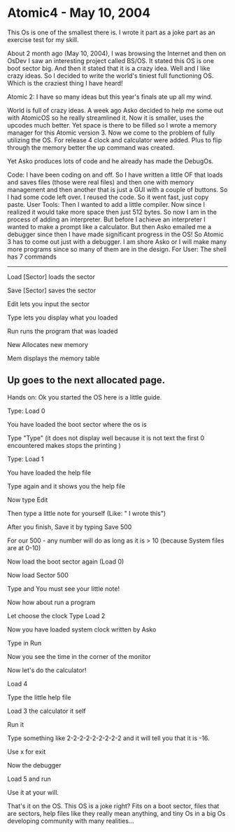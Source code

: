 # Atomic4 - May 10, 2004

This Os is one of the smallest there is. I wrote it part as a joke part as an exercise test for my skill.

About 2 month ago (May 10, 2004), I was browsing the Internet and then on OsDev I saw an interesting project called BS/OS. It stated this OS is one boot sector big. And then it stated that it is a crazy idea. Well and I like crazy ideas. So I decided to write the world's tiniest full functioning OS. Which is the craziest thing I have heard!

Atomic 2: I have so many ideas but this year's finals ate up all my wind.

World is full of crazy ideas. A week ago Asko decided to help me some out with AtomicOS so he really streamlined it. Now it is smaller, uses the upcodes much better. Yet space is there to be filled so I wrote a memory manager for this Atomic version 3.  Now we come to the problem of fully utilizing the OS.  For release 4 clock and calculator were added.  Plus to flip through the memory better the up command was created.

Yet Asko produces lots of code and he already has made the DebugOs.

Code:  I have been coding on and off. So I have written a little OF that loads and saves files (those were real files) and then one with memory management and then another that is just a GUI with a couple of buttons. So I had some code left over. I reused the code. So it went fast, just copy paste.
User Tools:  Then I wanted to add a little compiler. Now since I realized it would take more space then just 512 bytes. So now I am in the process of adding an interpreter. But before I achieve an interpreter I wanted to make a prompt like a calculator. But then Asko emailed me a debugger since then I have made significant progress in the OS! So Atomic 3 has to come out just with a debugger. I am shore Asko or I will make many more programs since so many of them are in the design.
For User:  The shell has 7 commands


-------------------------------------------
Load [Sector] loads the sector

Save [Sector] saves the sector

Edit lets you input the sector

Type lets you display what you loaded

Run runs the program that was loaded

New Allocates new memory

Mem displays the memory table

Up goes to the next allocated page.
-------------------------------------------

Hands on: Ok you started the OS here is a little guide.

Type: Load 0

You have loaded the boot sector where the os is

Type "Type" (it does not display well because it is not text the first 0 encountered makes stops the printing )

Type: Load 1

You have loaded the help file

Type again and it shows you the help file

Now type Edit

Then type a little note for yourself (Like: " I wrote this")

After you finish, Save it by typing Save 500

For our 500 - any number will do as long as it is > 10 (because System files are at 0-10)

Now load the boot sector again (Load 0)

Now load Sector 500

Type and You must see your little note!

Now how about run a program

Let choose the clock
Type Load 2

Now you have loaded system clock written by Asko

Type in Run

Now you see the time in the corner of the monitor

Now let's do the calculator!

Load 4

Type the little help file

Load 3 the calculator it self

Run it

Type something like 2-2-2-2-2-2-2-2-2 and it will tell you that it is -16.

Use x for exit

Now the debugger

Load 5 and run

Use it at your will.

That's it on the OS. This OS is a joke right? Fits on a boot sector, files that are sectors, help files like they really mean anything, and tiny Os in a big Os developing community with many realities...
